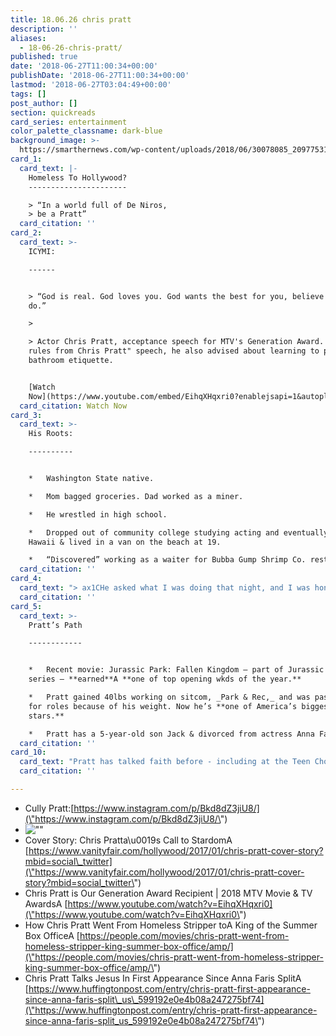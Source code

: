 ```yaml
---
title: 18.06.26 chris pratt
description: ''
aliases:
  - 18-06-26-chris-pratt/
published: true
date: '2018-06-27T11:00:34+00:00'
publishDate: '2018-06-27T11:00:34+00:00'
lastmod: '2018-06-27T03:04:49+00:00'
tags: []
post_author: []
section: quickreads
card_series: entertainment
color_palette_classname: dark-blue
background_image: >-
  https://smarthernews.com/wp-content/uploads/2018/06/30078085_2097753167149112_3120647130453114880_n.jpg
card_1:
  card_text: |-
    Homeless To Hollywood?
    ----------------------

    > “In a world full of De Niros,  
    > be a Pratt”
  card_citation: ''
card_2:
  card_text: >-
    ICYMI:

    ------


    > “God is real. God loves you. God wants the best for you, believe that. I
    do.”

    > 

    > Actor Chris Pratt, acceptance speech for MTV's Generation Award. In his "9
    rules from Chris Pratt" speech, he also advised about learning to pray and
    bathroom etiquette.


    [Watch
    Now](https://www.youtube.com/embed/EihqXHqxri0?enablejsapi=1&autoplay=1&rel=0)
  card_citation: Watch Now
card_3:
  card_text: >-
    His Roots:

    ----------


    *   Washington State native.

    *   Mom bagged groceries. Dad worked as a miner.

    *   He wrestled in high school.

    *   Dropped out of community college studying acting and eventually moved to
    Hawaii & lived in a van on the beach at 19.

    *   “Discovered” working as a waiter for Bubba Gump Shrimp Co. restaurant.
  card_citation: ''
card_4:
  card_text: "> ax1CHe asked what I was doing that night, and I was honest. I said, ax18My friendax19s inside buying me alcohol… He said, ax18Jesus told me to talk to you…ax19 At that moment I was like, I think I have to go with this guy. He took me to church. Over the next few days I surprised my friends by declaring that I was going to change my life.ax1Dn> n> Chris Pratt, Vanity Fair, about the moment his life changed randomly meeting a man named Henry in Maui."
  card_citation: ''
card_5:
  card_text: >-
    Pratt’s Path

    ------------


    *   Recent movie: Jurassic Park: Fallen Kingdom – part of Jurassic World
    series – **earned**A **one of top opening wkds of the year.**

    *   Pratt gained 40lbs working on sitcom, _Park & Rec,_ and was passed over
    for roles because of his weight. Now he’s **one of America’s biggest action
    stars.**

    *   Pratt has a 5-year-old son Jack & divorced from actress Anna Farris.
  card_citation: ''
card_10:
  card_text: "Pratt has talked faith before - including at the Teen Choice Awards in 2017: ax1CI would not be here with the ease and grace I have in my heart without my lord and savior, Jesus Christ.ax1D Pratt highlights his charity work on his instagram feed: @prattprattprattnn[view sources](https://smarthernews.com/18-06-26-chris-pratt/)"
  card_citation: ''

---
```

*   Cully Pratt:[https://www.instagram.com/p/Bkd8dZ3jiU8/](\"https://www.instagram.com/p/Bkd8dZ3jiU8/\")
*   ![\"\"](\"https://smarthernews.com/wp-content/uploads/2018/06/Screen-Shot-2018-06-26-at-5.15.32-PM-300x198.png\")
*   Cover Story: Chris Pratta\\u0019s Call to StardomA [https://www.vanityfair.com/hollywood/2017/01/chris-pratt-cover-story?mbid=social\_twitter](\"https://www.vanityfair.com/hollywood/2017/01/chris-pratt-cover-story?mbid=social_twitter\")
*   Chris Pratt is Our Generation Award Recipient | 2018 MTV Movie & TV AwardsA [https://www.youtube.com/watch?v=EihqXHqxri0](\"https://www.youtube.com/watch?v=EihqXHqxri0\")
*   How Chris Pratt Went From Homeless Stripper toA King of the Summer Box OfficeA [https://people.com/movies/chris-pratt-went-from-homeless-stripper-king-summer-box-office/amp/](\"https://people.com/movies/chris-pratt-went-from-homeless-stripper-king-summer-box-office/amp/\")
*   Chris Pratt Talks Jesus In First Appearance Since Anna Faris SplitA [https://www.huffingtonpost.com/entry/chris-pratt-first-appearance-since-anna-faris-split\_us\_599192e0e4b08a247275bf74](\"https://www.huffingtonpost.com/entry/chris-pratt-first-appearance-since-anna-faris-split_us_599192e0e4b08a247275bf74\")